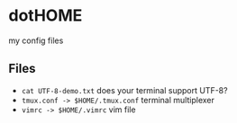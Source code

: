 # dotHOME
my config files

## Files

- `cat UTF-8-demo.txt` does your terminal support UTF-8?
- `tmux.conf -> $HOME/.tmux.conf` terminal multiplexer
- `vimrc -> $HOME/.vimrc` vim file
